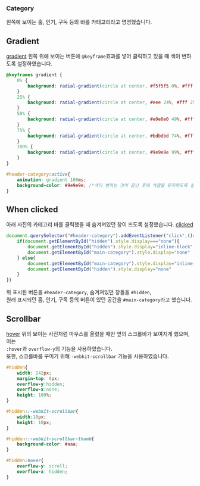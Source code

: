 ### Category
왼쪽에 보이는 홈, 인기, 구독 등의 바를 카테고리라고 명명했습니다.

## Gradient
[gradient](/readmeimages/category1.PNG)
왼쪽 위에 보이는 버튼에 `@keyframe`효과를 넣어 클릭하고 있을 때 색이 변하도록 설정하였습니다.
```css
@keyframes gradient {
    0% {
        background: radial-gradient(circle at center, #f5f5f5 0%, #fff 0%, #fff 100%);
    }
    25% {
        background: radial-gradient(circle at center, #eee 24%, #fff 25%, #fff 100%);
    }
    50% {
        background: radial-gradient(circle at center, #e0e0e0 49%, #fff 50%, #fff 100%);
    }
    75% {
        background: radial-gradient(circle at center, #bdbdbd 74%, #fff 75%, #fff 100%);
    }
    100% {
        background: radial-gradient(circle at center, #9e9e9e 99%, #fff 100%, #fff 100%);
    }
}

#header-category:active{
    animation: gradient 100ms;
    background-color: #9e9e9e; /*색이 변하는 것이 끝난 후에 색깔을 유지하도록 설정*/
}
```

## When clicked
아래 사진의 카테고리 바를 클릭했을 때 숨겨져있던 창이 뜨도록 설정했습니다.
[clicked](/readmeimages/category2.PNG)

```javascript
document.querySelector("#header-category").addEventListener("click",()=>{
    if(document.getElementById("hidden").style.display==="none"){ 
        document.getElementById("hidden").style.display="inline-block"
        document.getElementById("main-category").style.display="none"
    } else{
        document.getElementById("main-category").style.display="inline-block"
        document.getElementById("hidden").style.display="none"
    }
})
```

위 표시된 버튼을 `#header-category`, 숨겨져있던 창들을 `#hidden`,  
원래 표시되던 홈, 인기, 구독 등의 버튼이 있던 공간을 `#main-category`라고  했습니다.

## Scrollbar
[hover](/readmeimages/category3.PNG)
위의 보이는 사진처럼 마우스를 올렸을 때만 옆의 스크롤바가 보여지게 했으며, 이는  
`:hover`과 `overflow-y`의 기능을 사용하였습니다.  
또한, 스크롤바를 꾸미기 위해 `-webkit-scrollbar` 기능을 사용하였습니다.
```css
#hidden{
    width: 242px;
    margin-top: 0px;
    overflow-y:hidden;
    overflow-x:none;
    height: 100%;
}

#hidden::-webkit-scrollbar{
    width:10px;
    height: 10px;
}

#hidden::-webkit-scrollbar-thumb{
    background-color: #aaa;
}

#hidden:hover{
    overflow-y: scroll;
    overflow-x: hidden;
}
```